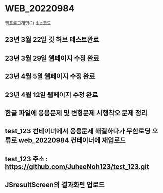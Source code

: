 # WEB_20220984
웹프로그래밍(1) 소스코드
## 23년 3월 22일 깃 허브 테스트완료
## 23년 3월 29일 웹페이지 수정 완료
## 23년 4월 5일 웹페이지 수정 완료
## 23년 4월 12일 웹페이지 수정 완료

## 한글 파일에 응용문제 및 변형문제 시행착오 문제 정리
## test_123 컨테이너에서 응용문제 해결하다가 무한로딩 오류로 web_20220984 컨테이너에 재업로드
## test_123 주소 : https://github.com/JuheeNoh123/test_123.git
## JSresultScreen의 결과화면 업로드
